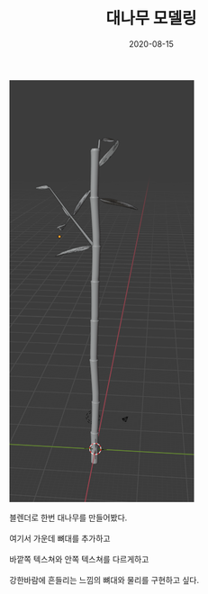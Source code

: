 ﻿---
layout: post
title:  대나무 모델링
date:   2020-08-15
category: dev
tag: 모델링, 블렌더, 3D, blender, modeling
---

<p>
<div><img src="/assets/img/blog/BamBoo_modelling.png" class="img"></div>
</p>


블렌더로 한번 대나무를 만들어봤다.
<br>
<br>
여기서 가운데 뼈대를 추가하고
<br>
<br>
바깥쪽 텍스쳐와 안쪽 텍스쳐를 다르게하고
<br>
<br>
강한바람에 흔들리는 느낌의 뼈대와 물리를 구현하고 싶다.
